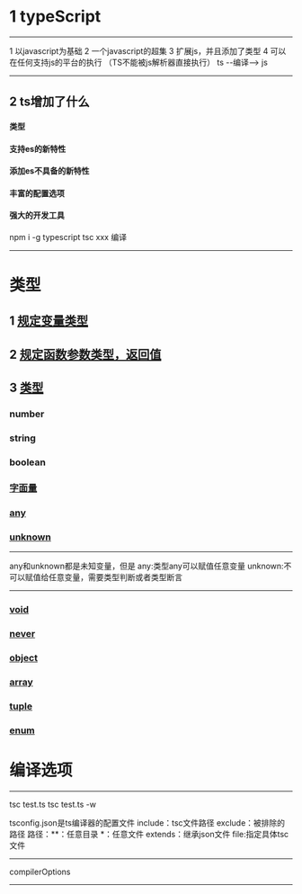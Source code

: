 
# 1 typeScript
***
1 以javascript为基础
2 一个javascript的超集
3 扩展js，并且添加了类型
4 可以在任何支持js的平台的执行
（TS不能被js解析器直接执行）
ts --编译--> js
***

## 2 ts增加了什么
#### 类型
#### 支持es的新特性
#### 添加es不具备的新特性
#### 丰富的配置选项
#### 强大的开发工具

npm i -g typescript
tsc xxx 编译

***
# 类型
## 1 [规定变量类型](002basis.ts)
## 2 [规定函数参数类型，返回值](002basis.ts)
## 3 [类型](003types.ts)

### number
### string
### boolean
### [字面量](003types.ts)
### [any](003types.ts)
### [unknown](003types.ts)
***
any和unknown都是未知变量，但是
 any:类型any可以赋值任意变量
 unknown:不可以赋值给任意变量，需要类型判断或者类型断言
***
### [void](003types.ts)
### [never](003types.ts)

### [object](004types.ts)
### [array](004types.ts)
### [tuple](004types.ts)
### [enum](004types.ts)

# 编译选项
***
tsc test.ts
tsc test.ts -w

tsconfig.json是ts编译器的配置文件
include：tsc文件路径
exclude：被排除的路径
路径：**：任意目录
      *：任意文件
extends：继承json文件
file:指定具体tsc文件
***
compilerOptions

***


